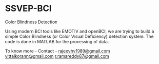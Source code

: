 # SSVEP-BCI
Color Blindness Detection

Using modern BCI tools like EMOTIV and openBCI, we are trying to build a simple Color Blindness (or Color Visual Deficiency) detection system. The code is done in MATLAB for the processing of data.

To know more - Contact - rajeevhv1989@gmail.com vittalkorann@gmail.com r.ramareddy87@gmail.com
